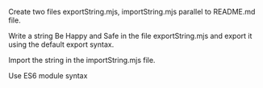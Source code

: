 Create two files exportString.mjs, importString.mjs parallel to README.md file.

Write a string Be Happy and Safe in the file exportString.mjs and export it using the default export syntax.

Import the string in the importString.mjs file.

Use ES6 module syntax
